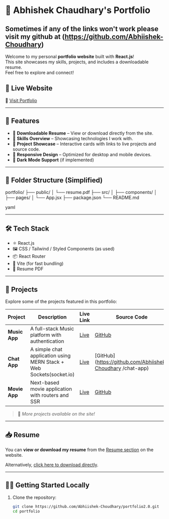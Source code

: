 # 💼 Abhishek Chaudhary's Portfolio

## Sometimes if any of the links won't work please visit my github at (https://github.com/Abhiishek-Choudhary) 

Welcome to my personal **portfolio website** built with **React.js**!  
This site showcases my skills, projects, and includes a downloadable resume.  
Feel free to explore and connect!

## 🚀 Live Website

🔗 [Visit Portfolio](https://abhishekchoudhary01.netlify.app)

---

## 🧾 Features

- 📄 **Downloadable Resume** – View or download directly from the site.
- 🧠 **Skills Overview** – Showcasing technologies I work with.
- 🔗 **Project Showcase** – Interactive cards with links to live projects and source code.
- 📱 **Responsive Design** – Optimized for desktop and mobile devices.
- 🌙 **Dark Mode Support** (if implemented)

---

## 📂 Folder Structure (Simplified)
portfolio/
├── public/
│ └── resume.pdf
├── src/
│ ├── components/
│ ├── pages/
│ └── App.jsx
├── package.json
└── README.md

yaml


---

## 🛠️ Tech Stack

- ⚛️ React.js
- 🖼️ CSS / Tailwind / Styled Components (as used)
- 📦 React Router
- 🔧 Vite (for fast bundling)
- 📄 Resume PDF

---

## 📁 Projects

Explore some of the projects featured in this portfolio:

| Project | Description | Live Link | Source Code |
|--------|-------------|-----------|-------------|
| **Music App** | A full-stack Music platform with authentication | [Live](https://spotify2-0-opal.vercel.app/) | [GitHub](https://github.com/Abhiishek-Choudhary/spotify2.0) |
| **Chat App** | A simple chat application using MERN Stack + Web Sockets(socket.io) | [Live](https://chat-app-ten-alpha-25.vercel.app/) | [GitHub](https://github.com/Abhiishek-Choudhary /chat-app) |
| **Movie App** | Next-based movie application with routers and SSR  | [Live](https://hianime7.netlify.app/) | [GitHub](https://github.com/Abhiishek-Choudhary/Hianime) |

> 📝 _More projects available on the site!_

---

## 📥 Resume

You can **view or download my resume** from the [Resume section](https://abhishekchoudhary01.netlify.app/#resume) on the website.

Alternatively, [click here to download directly](https://abhishekchoudhary01.netlify.app/resume.pdf).

---

## 🧑‍💻 Getting Started Locally

1. Clone the repository:
   ```bash
   git clone https://github.com/Abhiishek-Choudhary/portfolio2.0.git
   cd portfolio

